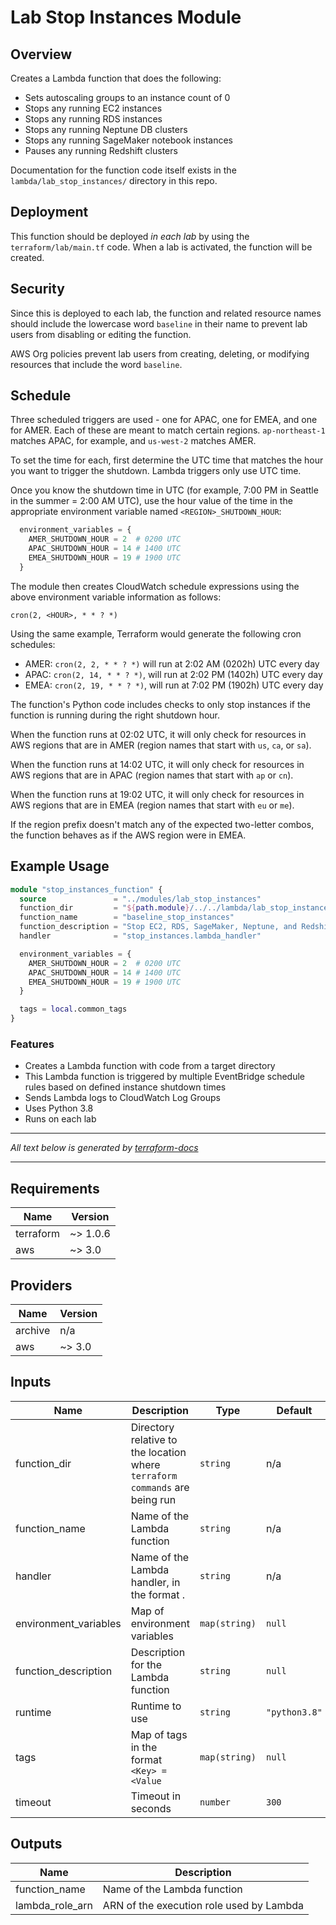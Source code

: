 # Lab Stop Instances Module

## Overview

Creates a Lambda function that does the following:

* Sets autoscaling groups to an instance count of 0
* Stops any running EC2 instances
* Stops any running RDS instances
* Stops any running Neptune DB clusters
* Stops any running SageMaker notebook instances
* Pauses any running Redshift clusters

Documentation for the function code itself exists in the `lambda/lab_stop_instances/` directory in this repo.

## Deployment

This function should be deployed _in each lab_ by using the `terraform/lab/main.tf` code. When a lab is activated, the function will be created.

## Security

Since this is deployed to each lab, the function and related resource names should include the lowercase word `baseline` in their name to prevent lab users from disabling or editing the function. 

AWS Org policies prevent lab users from creating, deleting, or modifying resources that include the word `baseline`.

## Schedule

Three scheduled triggers are used - one for APAC, one for EMEA, and one for AMER. Each of these are meant to match certain regions. `ap-northeast-1` matches APAC, for example, and `us-west-2` matches AMER.

To set the time for each, first determine the UTC time that matches the hour you want to trigger the shutdown. Lambda triggers only use UTC time.

Once you know the shutdown time in UTC (for example, 7:00 PM in Seattle in the summer = 2:00 AM UTC), use the hour value of the time in the appropriate environment variable named `<REGION>_SHUTDOWN_HOUR`:

```terraform
  environment_variables = {
    AMER_SHUTDOWN_HOUR = 2  # 0200 UTC
    APAC_SHUTDOWN_HOUR = 14 # 1400 UTC
    EMEA_SHUTDOWN_HOUR = 19 # 1900 UTC
  }
```

The module then creates CloudWatch schedule expressions using the above environment variable information as follows:

```
cron(2, <HOUR>, * * ? *)
```

Using the same example, Terraform would generate the following cron schedules:

* AMER: `cron(2, 2, * * ? *)` will run at 2:02 AM  (0202h) UTC every day
* APAC: `cron(2, 14, * * ? *)`, will run at 2:02 PM (1402h) UTC every day
* EMEA: `cron(2, 19, * * ? *)`, will run at 7:02 PM (1902h) UTC every day

The function's Python code includes checks to only stop instances if the function is running during the right shutdown hour.

When the function runs at 02:02 UTC, it will only check for resources in AWS regions that are in AMER (region names that start with `us`, `ca`, or `sa`).

When the function runs at 14:02 UTC, it will only check for resources in AWS regions that are in APAC (region names that start with `ap` or `cn`).

When the function runs at 19:02 UTC, it will only check for resources in AWS regions that are in EMEA (region names that start with `eu` or `me`).

If the region prefix doesn't match any of the expected two-letter combos, the function behaves as if the AWS region were in EMEA.

## Example Usage

```terraform
module "stop_instances_function" {
  source               = "../modules/lab_stop_instances"
  function_dir         = "${path.module}/../../lambda/lab_stop_instances"
  function_name        = "baseline_stop_instances"
  function_description = "Stop EC2, RDS, SageMaker, Neptune, and Redshift instances"
  handler              = "stop_instances.lambda_handler"

  environment_variables = {
    AMER_SHUTDOWN_HOUR = 2  # 0200 UTC
    APAC_SHUTDOWN_HOUR = 14 # 1400 UTC
    EMEA_SHUTDOWN_HOUR = 19 # 1900 UTC
  }

  tags = local.common_tags
}
```

### Features

* Creates a Lambda function with code from a target directory
* This Lambda function is triggered by multiple EventBridge schedule rules based on defined instance shutdown times
* Sends Lambda logs to CloudWatch Log Groups
* Uses Python 3.8
* Runs on each lab

---

_All text below is generated by [terraform-docs](https://github.com/terraform-docs/terraform-docs)_

---

## Requirements

| Name | Version |
|------|---------|
| terraform | ~> 1.0.6 |
| aws | ~> 3.0 |

## Providers

| Name | Version |
|------|---------|
| archive | n/a |
| aws | ~> 3.0 |

## Inputs

| Name | Description | Type | Default | Required |
|------|-------------|------|---------|:--------:|
| function\_dir | Directory relative to the location where `terraform commands` are being run | `string` | n/a | yes |
| function\_name | Name of the Lambda function | `string` | n/a | yes |
| handler | Name of the Lambda handler, in the format <filename>.<python function name> | `string` | n/a | yes |
| environment\_variables | Map of environment variables | `map(string)` | `null` | no |
| function\_description | Description for the Lambda function | `string` | `null` | no |
| runtime | Runtime to use | `string` | `"python3.8"` | no |
| tags | Map of tags in the format `<Key> = <Value` | `map(string)` | `null` | no |
| timeout | Timeout in seconds | `number` | `300` | no |

## Outputs

| Name | Description |
|------|-------------|
| function\_name | Name of the Lambda function |
| lambda\_role\_arn | ARN of the execution role used by Lambda |
